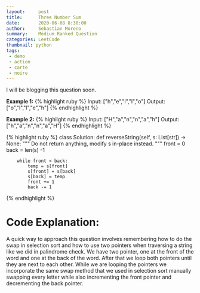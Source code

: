 ```yaml
---
layout:     post
title:      Three Number Sum 
date:       2020-06-08 8:30:00
author:     Sebastian Moreno
summary:    Medium Ranked Question
categories: LeetCode
thumbnail: python
tags:
 - demo
 - action
 - carte
 - noire
---
```


I will be blogging this question soon.

**Example 1:**
{% highlight ruby %}
Input: ["h","e","l","l","o"]
Output: ["o","l","l","e","h"]
{% endhighlight %}


**Example 2:**
{% highlight ruby %}
Input: ["H","a","n","n","a","h"]
Output: ["h","a","n","n","a","H"]
{% endhighlight %}


{% highlight ruby %}
class Solution:
    def reverseString(self, s: List[str]) -> None:
        """
        Do not return anything, modify s in-place instead.
        """
        front = 0
        back = len(s) -1

        while front < back:
            temp = s[front]
            s[front] = s[back]
            s[back] = temp
            front += 1
            back -= 1


{% endhighlight %}

# Code Explanation:
A quick way to approach this question involves remembering how to do the swap in selection sort and how to use two pointers when traversing a string like we did in palindrome check. We have two pointer, one at the front of the word and one at the back of the word. After that we loop both pointers until they are next to each other. While we are looping the pointers we incorporate the same swap method that we used in selection sort manually swapping every letter while also incrementing the front pointer and decrementing the back pointer.

[1]: https://leetcode.com/explore/interview/card/top-interview-questions-easy/127/strings/879/
